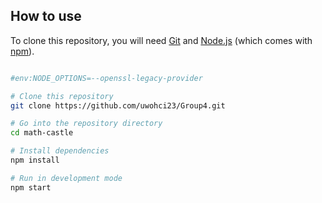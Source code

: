 
## How to use

To clone this repository, you will need [Git](https://git-scm.com/) and [Node.js](https://nodejs.org/en/download/) (which comes with [npm](http://npmjs.com)).

```bash

#env:NODE_OPTIONS=--openssl-legacy-provider

# Clone this repository
git clone https://github.com/uwohci23/Group4.git

# Go into the repository directory
cd math-castle

# Install dependencies
npm install

# Run in development mode
npm start
```
